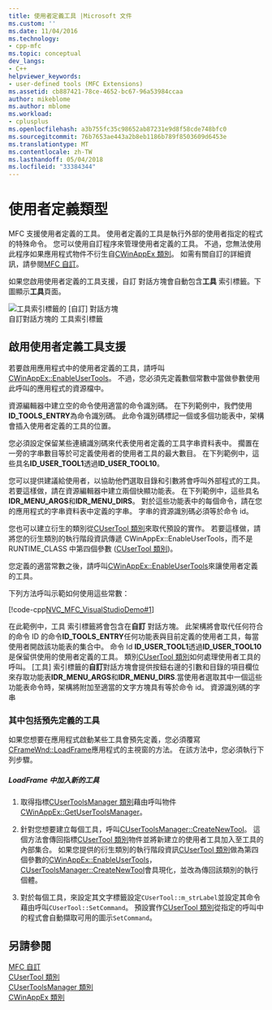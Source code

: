```yaml
---
title: 使用者定義工具 |Microsoft 文件
ms.custom: ''
ms.date: 11/04/2016
ms.technology:
- cpp-mfc
ms.topic: conceptual
dev_langs:
- C++
helpviewer_keywords:
- user-defined tools (MFC Extensions)
ms.assetid: cb887421-78ce-4652-bc67-96a53984ccaa
author: mikeblome
ms.author: mblome
ms.workload:
- cplusplus
ms.openlocfilehash: a3b755fc35c98652ab87231e9d8f58cde748bfc0
ms.sourcegitcommit: 76b7653ae443a2b8eb1186b789f8503609d6453e
ms.translationtype: MT
ms.contentlocale: zh-TW
ms.lasthandoff: 05/04/2018
ms.locfileid: "33384344"
---
```

# <a name="user-defined-tools"></a>使用者定義類型
MFC 支援使用者定義的工具。 使用者定義的工具是執行外部的使用者指定的程式的特殊命令。 您可以使用自訂程序來管理使用者定義的工具。 不過，您無法使用此程序如果應用程式物件不衍生自[CWinAppEx 類別](../mfc/reference/cwinappex-class.md)。 如需有關自訂的詳細資訊，請參閱[MFC 自訂](../mfc/customization-for-mfc.md)。  
  
 如果您啟用使用者定義的工具支援，自訂 對話方塊會自動包含**工具** 索引標籤。下圖顯示**工具**頁面。  
  
 ![工具索引標籤的 [自訂] 對話方塊](../mfc/media/custdialogboxtoolstab.png "custdialogboxtoolstab")  
自訂對話方塊的 工具索引標籤  
  
## <a name="enabling-user-defined-tools-support"></a>啟用使用者定義工具支援  
 若要啟用應用程式中的使用者定義的工具，請呼叫[CWinAppEx::EnableUserTools](../mfc/reference/cwinappex-class.md#enableusertools)。 不過，您必須先定義數個常數中當做參數使用此呼叫的應用程式的資源檔中。  
  
 資源編輯器中建立空的命令使用適當的命令識別碼。 在下列範例中，我們使用**ID_TOOLS_ENTRY**為命令識別碼。 此命令識別碼標記一個或多個功能表中，架構會插入使用者定義的工具的位置。  
  
 您必須設定保留某些連續識別碼來代表使用者定義的工具字串資料表中。 擱置在一旁的字串數目等於可定義使用者的使用者工具的最大數目。 在下列範例中，這些具名**ID_USER_TOOL1**透過**ID_USER_TOOL10**。  
  
 您可以提供建議給使用者，以協助他們選取目錄和引數將會呼叫外部程式的工具。 若要這樣做，請在資源編輯器中建立兩個快顯功能表。 在下列範例中，這些具名**IDR_MENU_ARGS**和**IDR_MENU_DIRS**。 對於這些功能表中的每個命令，請在您的應用程式的字串資料表中定義的字串。 字串的資源識別碼必須等於命令 id。  
  
 您也可以建立衍生的類別從[CUserTool 類別](../mfc/reference/cusertool-class.md)來取代預設的實作。 若要這樣做，請將您的衍生類別的執行階段資訊傳遞 CWinAppEx::EnableUserTools，而不是 RUNTIME_CLASS 中第四個參數 ([CUserTool 類別](../mfc/reference/cusertool-class.md))。  
  
 您定義的適當常數之後，請呼叫[CWinAppEx::EnableUserTools](../mfc/reference/cwinappex-class.md#enableusertools)來讓使用者定義的工具。  
  
 下列方法呼叫示範如何使用這些常數：  
  
 [!code-cpp[NVC_MFC_VisualStudioDemo#1](../mfc/codesnippet/cpp/user-defined-tools_1.cpp)]  
  
 在此範例中，工具 索引標籤將會包含在**自訂** 對話方塊。 此架構將會取代任何符合的命令 ID 的命令**ID_TOOLS_ENTRY**任何功能表與目前定義的使用者工具，每當使用者開啟該功能表的集合中。 命令 Id **ID_USER_TOOL1**透過**ID_USER_TOOL10**是保留供使用的使用者定義的工具。 類別[CUserTool 類別](../mfc/reference/cusertool-class.md)如何處理使用者工具的呼叫。 [工具] 索引標籤的**自訂**對話方塊會提供按鈕右邊的引數和目錄的項目欄位來存取功能表**IDR_MENU_ARGS**和**IDR_MENU_DIRS**.當使用者選取其中一個這些功能表命令時，架構將附加至適當的文字方塊具有等於命令 id。 資源識別碼的字串  
  
### <a name="including-predefined-tools"></a>其中包括預先定義的工具  
 如果您想要在應用程式啟動某些工具會預先定義，您必須覆寫[CFrameWnd::LoadFrame](../mfc/reference/cframewnd-class.md#loadframe)應用程式的主視窗的方法。 在該方法中，您必須執行下列步驟。  
  
##### <a name="to-add-new-tools-in-loadframe"></a>LoadFrame 中加入新的工具  
  
1.  取得指標[CUserToolsManager 類別](../mfc/reference/cusertoolsmanager-class.md)藉由呼叫物件[CWinAppEx::GetUserToolsManager](../mfc/reference/cwinappex-class.md#getusertoolsmanager)。  
  
2.  針對您想要建立每個工具，呼叫[CUserToolsManager::CreateNewTool](../mfc/reference/cusertoolsmanager-class.md#createnewtool)。 這個方法會傳回指標[CUserTool 類別](../mfc/reference/cusertool-class.md)物件並將新建立的使用者工具加入至工具的內部集合。 如果您提供的衍生類別的執行階段資訊[CUserTool 類別](../mfc/reference/cusertool-class.md)做為第四個參數的[CWinAppEx::EnableUserTools](../mfc/reference/cwinappex-class.md#enableusertools)， [CUserToolsManager::CreateNewTool](../mfc/reference/cusertoolsmanager-class.md#createnewtool)會具現化，並改為傳回該類別的執行個體。  
  
3.  對於每個工具，來設定其文字標籤設定`CUserTool::m_strLabel`並設定其命令藉由呼叫`CUserTool::SetCommand`。 預設實作[CUserTool 類別](../mfc/reference/cusertool-class.md)從指定的呼叫中的程式會自動擷取可用的圖示`SetCommand`。  
  
## <a name="see-also"></a>另請參閱  
 [MFC 自訂](../mfc/customization-for-mfc.md)   
 [CUserTool 類別](../mfc/reference/cusertool-class.md)   
 [CUserToolsManager 類別](../mfc/reference/cusertoolsmanager-class.md)   
 [CWinAppEx 類別](../mfc/reference/cwinappex-class.md)




